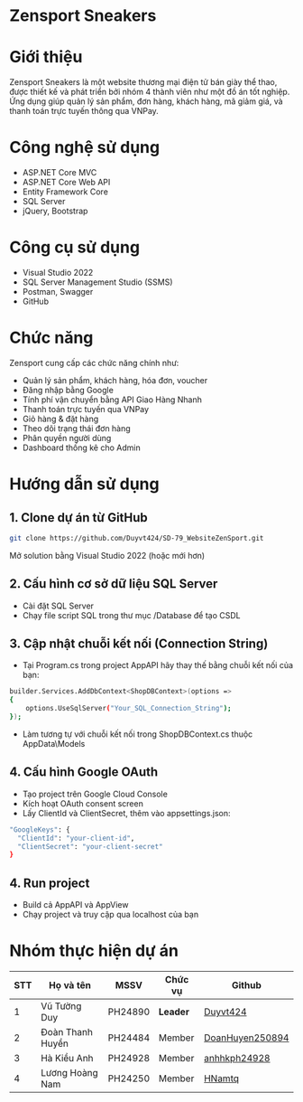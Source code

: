 # Zensport Sneakers

# Giới thiệu
Zensport Sneakers là một website thương mại điện tử bán giày thể thao, được thiết kế và phát triển bởi nhóm 4 thành viên như một đồ án tốt nghiệp. Ứng dụng giúp quản lý sản phẩm, đơn hàng, khách hàng, mã giảm giá, và thanh toán trực tuyến thông qua VNPay.

# Công nghệ sử dụng
* ASP.NET Core MVC
* ASP.NET Core Web API
* Entity Framework Core
* SQL Server
* jQuery, Bootstrap

# Công cụ sử dụng
* Visual Studio 2022
* SQL Server Management Studio (SSMS)
* Postman, Swagger
* GitHub

# Chức năng
Zensport cung cấp các chức năng chính như:

* Quản lý sản phẩm, khách hàng, hóa đơn, voucher
* Đăng nhập bằng Google
* Tính phí vận chuyển bằng API Giao Hàng Nhanh
* Thanh toán trực tuyến qua VNPay
* Giỏ hàng & đặt hàng
* Theo dõi trạng thái đơn hàng
* Phân quyền người dùng
* Dashboard thống kê cho Admin

#  Hướng dẫn sử dụng
## 1. Clone dự án từ GitHub
```bash
git clone https://github.com/Duyvt424/SD-79_WebsiteZenSport.git
```
Mở solution bằng Visual Studio 2022 (hoặc mới hơn)
## 2. Cấu hình cơ sở dữ liệu SQL Server 
* Cài đặt SQL Server
* Chạy file script SQL trong thư mục /Database để tạo CSDL
## 3. Cập nhật chuỗi kết nối (Connection String)
*  Tại Program.cs trong project AppAPI hãy thay thế bằng chuỗi kết nối của bạn:
```bash
builder.Services.AddDbContext<ShopDBContext>(options =>
{
    options.UseSqlServer("Your_SQL_Connection_String");
});
```
* Làm tương tự với chuỗi kết nối trong ShopDBContext.cs thuộc AppData\Models
## 4. Cấu hình Google OAuth
* Tạo project trên Google Cloud Console
* Kích hoạt OAuth consent screen
* Lấy ClientId và ClientSecret, thêm vào appsettings.json:
```bash
"GoogleKeys": {
  "ClientId": "your-client-id",
  "ClientSecret": "your-client-secret"
}
```
## 4. Run project
* Build cả AppAPI và AppView
* Chạy project và truy cập qua localhost của bạn 

# Nhóm thực hiện dự án

| STT | Họ và tên         | MSSV     | Chức vụ | Github                        |
|-----|-------------------|----------|---------|-------------------------------|
| 1   | Vũ Tường Duy      | PH24890  | **Leader** | [Duyvt424](https://github.com/Duyvt424) |
| 2   | Đoàn Thanh Huyền| PH24484   | Member  | [DoanHuyen250894](https://github.com/DoanHuyen250894) |
| 3   |  Hà Kiều Anh| PH24928   | Member  | [anhhkph24928](https://github.com/anhhkph24928) |
| 4   |  Lương Hoàng Nam| PH24250   | Member  | [HNamtq](https://github.com/HNamtq) |
